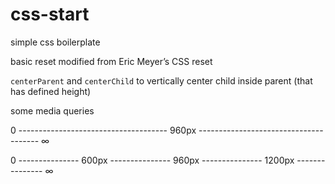 # css-start
simple css boilerplate


basic reset modified from Eric Meyer’s CSS reset

``centerParent`` and ``centerChild`` to vertically center child inside parent (that has defined height)

some media queries


0 ------------------------------------- 960px -------------------------------------- ∞

0 --------------- 600px --------------- 960px --------------- 1200px --------------- ∞
